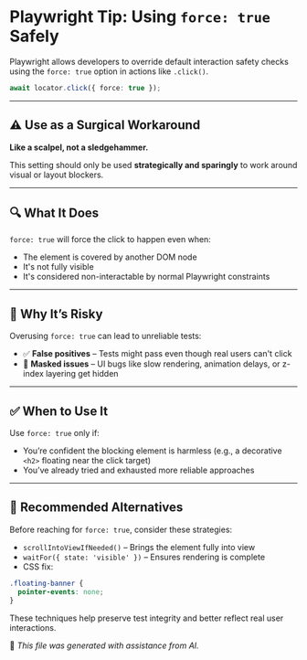 # Playwright Tip: Using `force: true` Safely

Playwright allows developers to override default interaction safety checks using the `force: true` option in actions like `.click()`.

```ts
await locator.click({ force: true });
```

---

## ⚠️ Use as a Surgical Workaround

**Like a scalpel, not a sledgehammer.**

This setting should only be used **strategically and sparingly** to work around visual or layout blockers.

---

## 🔍 What It Does

`force: true` will force the click to happen even when:

- The element is covered by another DOM node
- It's not fully visible
- It's considered non-interactable by normal Playwright constraints

---

## 🚨 Why It’s Risky

Overusing `force: true` can lead to unreliable tests:

- ✅ **False positives** – Tests might pass even though real users can't click
- 🐛 **Masked issues** – UI bugs like slow rendering, animation delays, or z-index layering get hidden

---

## ✅ When to Use It

Use `force: true` only if:

- You’re confident the blocking element is harmless (e.g., a decorative `<h2>` floating near the click target)
- You’ve already tried and exhausted more reliable approaches

---

## 🧼 Recommended Alternatives

Before reaching for `force: true`, consider these strategies:

- `scrollIntoViewIfNeeded()` – Brings the element fully into view
- `waitFor({ state: 'visible' })` – Ensures rendering is complete
- CSS fix:

```css
.floating-banner {
  pointer-events: none;
}
```

These techniques help preserve test integrity and better reflect real user interactions.




🤖 *This file was generated with assistance from AI.*